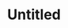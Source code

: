 ---
layout: item
serie: serie3
number: tableau-1
medium: wood
title: Untitled
about: Acrylic on wood panel, 52x38cm. 2016
---